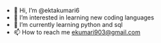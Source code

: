 - 👋 Hi, I’m @ektakumari6
- 👀 I’m interested in learning new coding languages
- 🌱 I’m currently learning python and sql
- 📫 How to reach me ekumari903@gmail.com

<!---
ektakumari6/ektakumari6 is a ✨ special ✨ repository because its `README.md` (this file) appears on your GitHub profile.
You can click the Preview link to take a look at your changes.
--->
